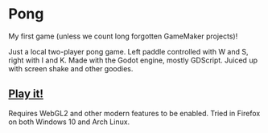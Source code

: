 # Pong

My first game (unless we count long forgotten GameMaker projects)!

Just a local two-player pong game. Left paddle controlled with W and
S, right with I and K. Made with the Godot engine, mostly
GDScript. Juiced up with screen shake and other goodies.

## [Play it!](https://jo.zone/pong/pong.html)

Requires WebGL2 and other modern features to be enabled. Tried in
Firefox on both Windows 10 and Arch Linux.
